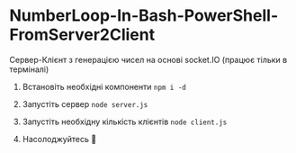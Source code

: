 # NumberLoop-In-Bash-PowerShell-FromServer2Client

Сервер-Клієнт з генерацією чисел на основі socket.IO (працює тільки в терміналі)

1) Встановіть необхідні компоненти `npm i -d`

2) Запустіть сервер `node server.js`

3) Запустіть необхідну кількість клієнтів `node client.js`

4) Насолоджуйтесь 🤠
